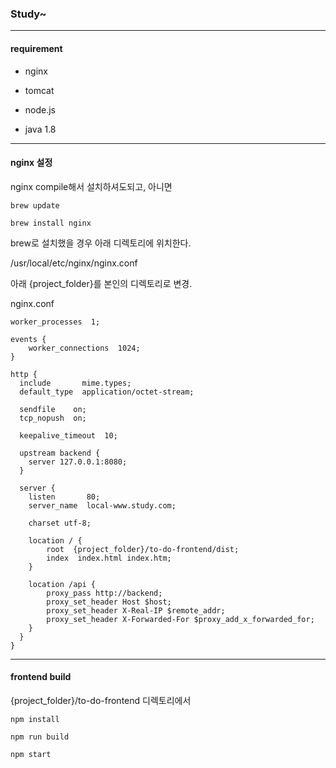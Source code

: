 ### Study~

---

#### requirement

- nginx

- tomcat

- node.js

- java 1.8

---

#### nginx 설정

nginx compile해서 설치하셔도되고, 아니면

```
brew update

brew install nginx
```
brew로 설치했을 경우 아래 디렉토리에 위치한다.

/usr/local/etc/nginx/nginx.conf

아래 {project_folder}를 본인의 디렉토리로 변경.

nginx.conf

```
worker_processes  1;

events {
    worker_connections  1024;
}

http {
  include       mime.types;
  default_type  application/octet-stream;

  sendfile    on;
  tcp_nopush  on;

  keepalive_timeout  10;

  upstream backend {
    server 127.0.0.1:8080;
  }

  server {
    listen       80;
    server_name  local-www.study.com;

    charset utf-8;

    location / {
        root  {project_folder}/to-do-frontend/dist;
        index  index.html index.htm;
    }

    location /api {
        proxy_pass http://backend;
        proxy_set_header Host $host;
        proxy_set_header X-Real-IP $remote_addr;
        proxy_set_header X-Forwarded-For $proxy_add_x_forwarded_for;
    }
  }
}
```

---

#### frontend build

{project_folder}/to-do-frontend 디렉토리에서

```
npm install

npm run build

npm start
```
